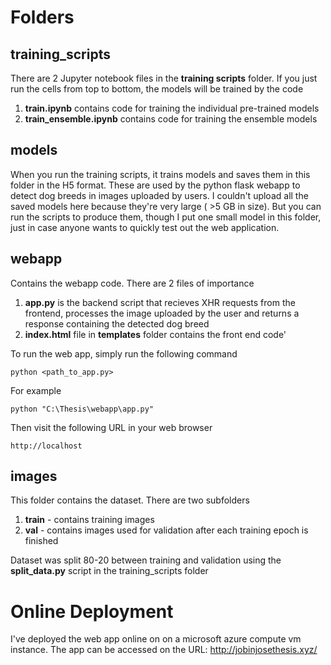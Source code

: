 
# Folders

## training_scripts
There are 2 Jupyter notebook files in the **training scripts** folder. If you just run the cells from top to bottom, the models will be trained by the code
1) **train.ipynb** contains code for training the individual pre-trained models
2) **train_ensemble.ipynb** contains code for training the ensemble models

## models
When you run the training scripts, it trains models and saves them in this folder in the H5 format. These are used by the python flask webapp to detect dog breeds in images uploaded by users.
I couldn't upload all the saved models here because they're very large ( >5 GB in size). But you can run the scripts to produce them, though
I put one small model in this folder, just in case anyone wants to quickly test out the web application.

## webapp
Contains the webapp code. There are 2 files of importance
1) **app.py** is the backend script that recieves XHR requests from the frontend, processes the image uploaded by the user and returns a response containing the detected dog breed
2) **index.html** file in **templates** folder contains the front end code'

To run the web app, simply run the following command
```
python <path_to_app.py>
```

For example
```
python "C:\Thesis\webapp\app.py"
```

Then visit the following URL in your web browser 
```
http://localhost
```

## images
This folder contains the dataset. There are two subfolders
1) **train** - contains training images
2) **val** - contains images used for validation after each training epoch is finished

Dataset was split 80-20 between training and validation using the **split_data.py** script in the training_scripts folder

# Online Deployment
I've deployed the web app online on on a microsoft azure compute vm instance.
The app can be accessed on the URL: http://jobinjosethesis.xyz/




   

